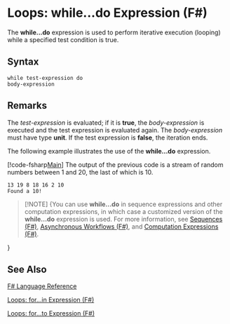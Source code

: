 # Loops: while...do Expression (F#)

The **while...do** expression is used to perform iterative execution (looping) while a specified test condition is true.


## Syntax

```
while test-expression do
body-expression
```

## Remarks
The *test-expression* is evaluated; if it is **true**, the *body-expression* is executed and the test expression is evaluated again. The *body-expression* must have type **unit**. If the test expression is **false**, the iteration ends.

The following example illustrates the use of the **while...do** expression.

[!code-fsharp[Main](snippets/fslangref2/snippet5301.fs)]
    The output of the previous code is a stream of random numbers between 1 and 20, the last of which is 10.


```
13 19 8 18 16 2 10
Found a 10!
```

>[!NOTE] {You can use **while...do** in sequence expressions and other computation expressions, in which case a customized version of the **while...do** expression is used. For more information, see [Sequences &#40;F&#35;&#41;](Sequences+%28FSharp%29.md), [Asynchronous Workflows &#40;F&#35;&#41;](Asynchronous+Workflows+%28FSharp%29.md), and [Computation Expressions &#40;F&#35;&#41;](Computation+Expressions+%28FSharp%29.md).

}

## See Also
[F&#35; Language Reference](FSharp+Language+Reference.md)

[Loops: for...in Expression &#40;F&#35;&#41;](Loops%3A+for...in+Expression+%28FSharp%29.md)

[Loops: for...to Expression &#40;F&#35;&#41;](Loops%3A+for...to+Expression+%28FSharp%29.md)

